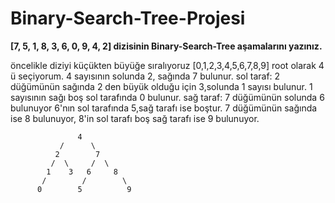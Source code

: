 # Binary-Search-Tree-Projesi

**[7, 5, 1, 8, 3, 6, 0, 9, 4, 2] dizisinin Binary-Search-Tree aşamalarını yazınız.**


öncelikle diziyi küçükten büyüğe sıralıyoruz [0,1,2,3,4,5,6,7,8,9]
root olarak 4 ü seçiyorum. 4 sayısının solunda 2, sağında 7 bulunur.
sol taraf: 2 düğümünün sağında 2 den büyük olduğu için 3,solunda 1 sayısı bulunur. 1 sayısının sağı boş sol tarafında 0 bulunur.
sağ taraf: 7 düğümünün solunda 6 bulunuyor 6'nın sol tarafında 5,sağ tarafı ise boştur. 7 düğümünün sağında ise 8 bulunuyor, 8'in sol tarafı boş sağ tarafı ise 9 bulunuyor.  


                   4
               /      \
              2        7
             /  \     /  \
            1    3   6     8
           /        /        \
          0        5          9
